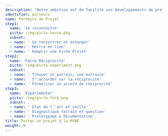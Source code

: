 ```yaml
---
description: "Notre ambition est de facilité vos développements de projets en autonomie.<br>Tout projet - Expérimental - Citoyen - Scientifique - Open Source - Soutenable - est le bienvenu."
identifier: porteurs
name: Porteurs de Projet
step1:
  name: 'Se reconnaitre'
  picto: /img/picto-house.png
  subset:
  - name: ' Se rencontrer et échanger'
  - name: ' Mettre en lien'
  - name: ' Remplir une Fiche Projet'
step2:
  name: 'Faire Réciprocité'
  picto: /img/picto-experiment.png
  subset:
  - name: ' Trouver un parrain, une marraine'
  - name: ' S''accorder sur la réciprocité'
  - name: ' Formaliser un accord de réciprocité'
step3:
  name: 'Expérimenter'
  picto: /img/picto-fork.png
  subset:
  - name: ' Etat de l''art et veille'
  - name: ' Diagnostique terrain et question'
  - name: ' Prototypage & Documentation'
title: Porter un projet à la MYNE
weight: 0
---
```

